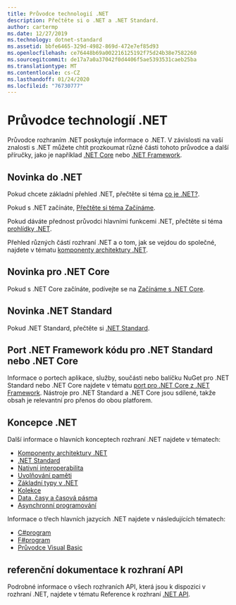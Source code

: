 ```yaml
---
title: Průvodce technologií .NET
description: Přečtěte si o .NET a .NET Standard.
author: cartermp
ms.date: 12/27/2019
ms.technology: dotnet-standard
ms.assetid: bbfe6465-329d-4982-869d-472e7ef85d93
ms.openlocfilehash: ce76448b69a002216125192f75d24b38e7582260
ms.sourcegitcommit: de17a7a0a37042f0d4406f5ae5393531caeb25ba
ms.translationtype: MT
ms.contentlocale: cs-CZ
ms.lasthandoff: 01/24/2020
ms.locfileid: "76730777"
---
```

# <a name="net-guide"></a>Průvodce technologií .NET

Průvodce rozhraním .NET poskytuje informace o .NET. V závislosti na vaší znalosti s .NET můžete chtít prozkoumat různé části tohoto průvodce a další příručky, jako je například [.NET Core](../core/index.md) nebo [.NET Framework](../framework/index.md).

## <a name="new-to-net"></a>Novinka do .NET

Pokud chcete základní přehled .NET, přečtěte si téma [co je .NET?](https://dotnet.microsoft.com/learn/dotnet/what-is-dotnet).

Pokud s .NET začínáte, [Přečtěte si téma Začínáme](get-started.md).

Pokud dáváte přednost průvodci hlavními funkcemi .NET, přečtěte si téma [prohlídky .NET](tour.md).

Přehled různých částí rozhraní .NET a o tom, jak se vejdou do společné, najdete v tématu [komponenty architektury .NET](components.md).

## <a name="new-to-net-core"></a>Novinka pro .NET Core

Pokud s .NET Core začínáte, podívejte se na [Začínáme s .NET Core](../core/get-started.md).

## <a name="new-to-net-standard"></a>Novinka .NET Standard

Pokud .NET Standard, přečtěte si [.NET Standard](net-standard.md).

## <a name="port-net-framework-code-to-net-standard-or-net-core"></a>Port .NET Framework kódu pro .NET Standard nebo .NET Core

Informace o portech aplikace, služby, součásti nebo balíčku NuGet pro .NET Standard nebo .NET Core najdete v tématu [port pro .NET Core z .NET Framework](../core/porting/index.md). Nástroje pro .NET Standard a .NET Core jsou sdílené, takže obsah je relevantní pro přenos do obou platforem.

## <a name="net-concepts"></a>Koncepce .NET

Další informace o hlavních konceptech rozhraní .NET najdete v tématech:

* [Komponenty architektury .NET](components.md)
* [.NET Standard](net-standard.md)
* [Nativní interoperabilita](native-interop/index.md)
* [Uvolňování paměti](garbage-collection/index.md)
* [Základní typy v .NET](base-types/index.md)
* [Kolekce](collections/index.md)
* [Data, časy a časová pásma](datetime/index.md)
* [Asynchronní programování](async.md)

Informace o třech hlavních jazycích .NET najdete v následujících tématech:

* [C#program](../csharp/index.yml)
* [F#program](../fsharp/index.yml)
* [Průvodce Visual Basic](../visual-basic/index.yml)

## <a name="api-reference"></a>referenční dokumentace k rozhraní API

Podrobné informace o všech rozhraních API, která jsou k dispozici v rozhraní .NET, najdete v tématu Reference k rozhraní [.NET API](../../api/index.md).
